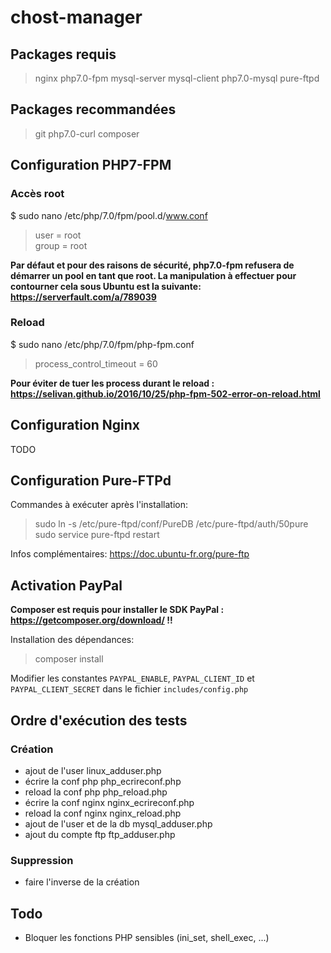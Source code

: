 # chost-manager

## Packages requis
> nginx php7.0-fpm mysql-server mysql-client php7.0-mysql pure-ftpd

## Packages recommandées
> git php7.0-curl composer

## Configuration PHP7-FPM
### Accès root
$ sudo nano /etc/php/7.0/fpm/pool.d/www.conf  
> user = root  
> group = root  


**Par défaut et pour des raisons de sécurité, php7.0-fpm refusera de démarrer un pool en tant que root. La manipulation à effectuer pour contourner cela sous Ubuntu est la suivante: https://serverfault.com/a/789039**

### Reload
$ sudo nano /etc/php/7.0/fpm/php-fpm.conf

> process_control_timeout = 60

**Pour éviter de tuer les process durant le reload : https://selivan.github.io/2016/10/25/php-fpm-502-error-on-reload.html**

## Configuration Nginx
TODO

## Configuration Pure-FTPd
Commandes à exécuter après l'installation:
> sudo ln -s /etc/pure-ftpd/conf/PureDB /etc/pure-ftpd/auth/50pure  
> sudo service pure-ftpd restart

Infos complémentaires: https://doc.ubuntu-fr.org/pure-ftp

## Activation PayPal
**Composer est requis pour installer le SDK PayPal : https://getcomposer.org/download/ !!**  

Installation des dépendances: 
> composer install

Modifier les constantes `PAYPAL_ENABLE`, `PAYPAL_CLIENT_ID` et `PAYPAL_CLIENT_SECRET` dans le fichier `includes/config.php`

## Ordre d'exécution des tests
### Création
- ajout de l'user linux_adduser.php
- écrire la conf php php_ecrireconf.php
- reload la conf php php_reload.php
- écrire la conf nginx nginx_ecrireconf.php
- reload la conf nginx nginx_reload.php
- ajout de l'user et de la db mysql_adduser.php
- ajout du compte ftp ftp_adduser.php

### Suppression
- faire l'inverse de la création

## Todo
- Bloquer les fonctions PHP sensibles (ini_set, shell_exec, ...)